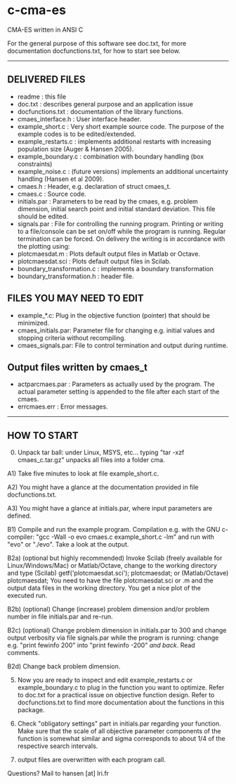 c-cma-es
========

CMA-ES written in ANSI C

For the general purpose of this software see doc.txt, for more
documentation docfunctions.txt, for how to start see below.

------------------------------------------------------------------

DELIVERED FILES
---------------

- readme : this file
- doc.txt : describes general purpose and an application issue
- docfunctions.txt : documentation of the library functions. 
- cmaes_interface.h : User interface header.   
- example_short.c : Very short example source code. The purpose of
               the example codes is to be edited/extended.  
- example_restarts.c : implements additional restarts with increasing
               population size (Auger & Hansen 2005). 
- example_boundary.c : combination with boundary handling (box 
     constraints)
- example_noise.c : (future versions) implements an additional 
               uncertainty handling (Hansen et al 2009). 
- cmaes.h : Header, e.g. declaration of struct cmaes_t.  
- cmaes.c : Source code.
- initials.par : Parameters to be read by the cmaes, e.g. problem
      dimension, initial search point and initial standard deviation. 
      This file should be edited. 
- signals.par : File for controlling the running program. Printing 
      or writing to a file/console can be set on/off while the program 
      is running. Regular termination can be forced. On delivery
      the writing is in accordance with the plotting using: 
- plotcmaesdat.m : Plots default output files in Matlab or Octave.
- plotcmaesdat.sci : Plots default output files in Scilab. 
- boundary_transformation.c : implements a boundary transformation
- boundary_transformation.h : header file. 

FILES YOU MAY NEED TO EDIT
--------------------------

- example_*.c:  Plug in the objective function (pointer) that should 
    be minimized. 
- cmaes_initials.par: Parameter file for changing e.g. initial values and
    stopping criteria without recompiling. 
- cmaes_signals.par: File to control termination and output during 
    runtime. 


Output files written by cmaes_t
-------------------------------

- actparcmaes.par : Parameters as actually used by the program. The
    actual parameter setting is appended to the file after each start 
    of the cmaes. 
- errcmaes.err : Error messages. 


------------------------------------------------------------------

HOW TO START
------------

  0) Unpack tar ball: under Linux, MSYS, etc... typing 
     "tar -xzf cmaes_c.tar.gz" unpacks all files into a folder cma.

  A1) Take five minutes to look at file example_short.c. 

  A2) You might have a glance at the documentation provided in file
     docfunctions.txt.

  A3) You might have a glance at initials.par, where input parameters
     are defined. 

  B1) Compile and run the example program. Compilation e.g. with 
     the GNU c-compiler:
	"gcc -Wall -o evo cmaes.c example_short.c -lm"
     and run with "evo" or "./evo". Take a look at the output. 

  B2a) (optional but highly recommended) Invoke Scilab (freely available
     for Linux/Windows/Mac) or Matlab/Octave, change to the working directory 
     and type (Scilab)
        getf('plotcmaesdat.sci'); plotcmaesdat; 
     or (Matlab/Octave)
        plotcmaesdat;
     You need to have the file plotcmaesdat.sci or .m and the
     output data files in the working directory. You get a nice plot
     of the executed run.

  B2b) (optional) Change (increase) problem dimension and/or problem
     number in file initials.par and re-run.

  B2c) (optional) Change problem dimension in initials.par to 300 and
     change output verbosity via file signals.par while the program
     is running: change e.g. "print fewinfo 200" into "print fewinfo
     -200" *and back*. Read comments. 

  B2d) Change back problem dimension.  

  5) Now you are ready to inspect and edit example_restarts.c or example_boundary.c
    to plug in the function you want to optimize. Refer to doc.txt for
    a practical issue on objective function design. Refer to
    docfunctions.txt to find more documentation about the functions in 
    this package. 

  6) Check "obligatory settings" part in initials.par regarding your
     function. Make sure that the scale of all objective parameter
     components of the function is somewhat similar and sigma
     corresponds to about 1/4 of the respective search intervals.

  7) output files are overwritten with each program call.  

Questions? Mail to hansen [at] lri.fr

